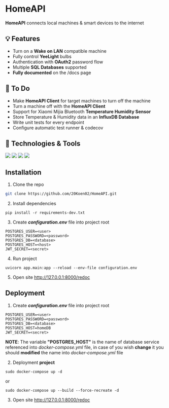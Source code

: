 # HomeAPI
**HomeAPI** connects local machines & smart devices to the internet

## 💡 Features
* Turn on a **Wake on LAN** compatible machine
* Fully control **YeeLight** bulbs
* Authentication with **OAuth2** password flow
* Multiple **SQL Databases** supported
* **Fully documented** on the /docs page

## 📝 To Do
* Make **HomeAPI Client** for target machines to turn off the machine
* Turn a machine off with the **HomeAPI Client**
* Support for Xiaomi Mijia Bluetooth **Temperature Humidity Sensor**
* Store Temperature & Humidity data in an **InfluxDB Database**
* Write unit tests for every endpoint
* Configure automatic test runner & codecov

## 🔧 Technologies & Tools
![](https://img.shields.io/badge/Code-Python-informational?style=flat&logo=python&logoColor=white&color=db4949)
![](https://img.shields.io/badge/Tools-Docker-informational?style=flat&logo=docker&logoColor=white&color=db4949)
![](https://img.shields.io/badge/Tools-FastAPI-informational?style=flat&logo=python&logoColor=white&color=db4949)
![](https://img.shields.io/badge/Tools-SQLite-informational?style=flat&logo=sqlite&logoColor=white&color=db4949)


##  Installation

1. Clone the repo
```sh
git clone https://github.com/20Koen02/HomeAPI.git
```
2. Install dependencies
``` 
pip install -r requirements-dev.txt
```
3. Create ***configuration.env*** file into project root
``` 
POSTGRES_USER=<user>
POSTGRES_PASSWORD=<password>
POSTGRES_DB=<database>
POSTGRES_HOST=<host>
JWT_SECRET=<secret>
```
4. Run project
```
uvicorn app.main:app --reload --env-file configuration.env
```
5. Open site  http://127.0.0.1:8000/redoc

##  Deployment

1. Create ***configuration.env*** file into project root
```
POSTGRES_USER=<user>
POSTGRES_PASSWORD=<password>
POSTGRES_DB=<database>
POSTGRES_HOST=homeDB
JWT_SECRET=<secret>
```
**NOTE**: The variable **"POSTGRES_HOST"**  is the name of database service referenced into *docker-compose.yml* file, in case of you wish **change** it you should **modified** the name into *docker-compose.yml* file

2. Deployment **project**
```
sudo docker-compose up -d
```
or

<!--Use this option in case of wish you to recreate the image-->

```
sudo docker-compose up --build --force-recreate -d
```
3. Open site  http://127.0.0.1:8000/redoc

